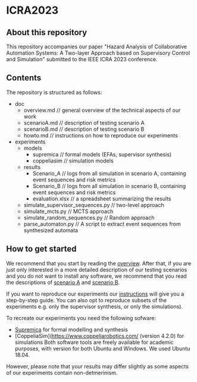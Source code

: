 # ICRA2023

## About this repository
This repository accompanies our paper "Hazard Analysis of Collaborative Automation Systems: A Two-layer Approach based on Supervisory Control and Simulation" submitted to the IEEE ICRA 2023 conference.

## Contents
The repository is structured as follows:
- doc
  - overview.md // general overview of the technical aspects of our work
  - scenarioA.md // description of testing scenario A
  - scenarioB.md // description of testing scenario B
  - howto.md // instructions on how to reproduce our experiments
- experiments
  - models
    - supremica // formal models (EFAs, supervisor synthesis)
    - coppeliasim // simulation models
  - results
    - Scenario_A // logs from all simulation in scenario A, containing event sequences and risk metrics
    - Scenario_B // logs from all simulation in scenario B, containing event sequences and risk metrics
    - evaluation.xlsx // a spreadsheet summarizing the results
  - simulate_supervisor_sequences.py // two-level approach
  - simulate_mcts.py // MCTS approach 
  - simulate_random_sequences.py // Random approach
  - parse_automaton.py // A script to extract event sequences from synthesized automata

## How to get started

We recommend that you start by reading the [overview](doc/00_overview.md). After that, if you are just only interested in a more detailed description of our testing scenarios and you do not want to install any software, we recommend that you read the descriptions of [scenario A](doc/02_scenarioA.md) and [scenario B](03_scenarioB.md).

If you want to reproduce our experiments our [instructions](doc/01_howto.md) will give you a step-by-step guide. You can also opt to reproduce subsets of the experiments e.g. only the supervisor synthesis, or only the simulations).

To recreate our experiments you need the following sofware:
- [Supremica](http://supremica.org/) for formal modelling and synthesis
- [CoppeliaSim](https://www.coppeliarobotics.com/ (version 4.2.0) for simulations
Both software tools are freely available for academic purposes, with version for both Ubuntu and Windows. We used Ubuntu 18.04.

However, please note that your results may differ slightly as some aspects of our experiments contain non-detmerinism.
